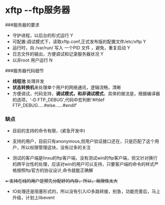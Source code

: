 xftp --ftp服务器
=====

###服务器的要求
+ 守护进程，以后台的形式运行                                                       Y
+ 可配置:调试模式下，读取xftp.conf,正式发布版的配置文件/etc/xftp                   Y
+ 运行时，向 /var/run/  写入 一个PID 文件 ，避免，重复启动                         Y
+ 日志文件的输出，方便调试和记录服务器状况                                         Y
+ 以非root 用户运行                                                                N


###服务器代码细节
+ **线程池** 处理并发
+ **状态转换机**来处理单个用户的网络通讯，逻辑流畅，清晰
+ 方便调试，代码支持，**调试模式，和非调试模式**，具体的做法是，根据编译器的选项，'-D FTP_DEBUG',代码中宏判断'#ifdef FTP_DEBUG.....#else......#endif'
 

### 缺点
+ 目前的支持的命令有限，(紧急开发中)

+ 支持的用户，目前只有anonymous,但用户验证接口还在，只是匹配了这个用户，所以权限管理这块，没有过多的关注
 
+ 测试的客户端是linxu的ftp客户端，没有测试win的ftp客户端，但又针对换行的跨平台性的处理，应该对win的用户可以支持，只要客户端的命令的样式严格按照ftp官方的协议设计,命令就能正确解
  
~~+ 支持在线的用户是预先分配好的内存，所以，局限性太大~~

+ IO处理还是阻塞形式的，所以没有引入IO多路转接，别急，功能完善后，马上升级，计划上libevent
         
